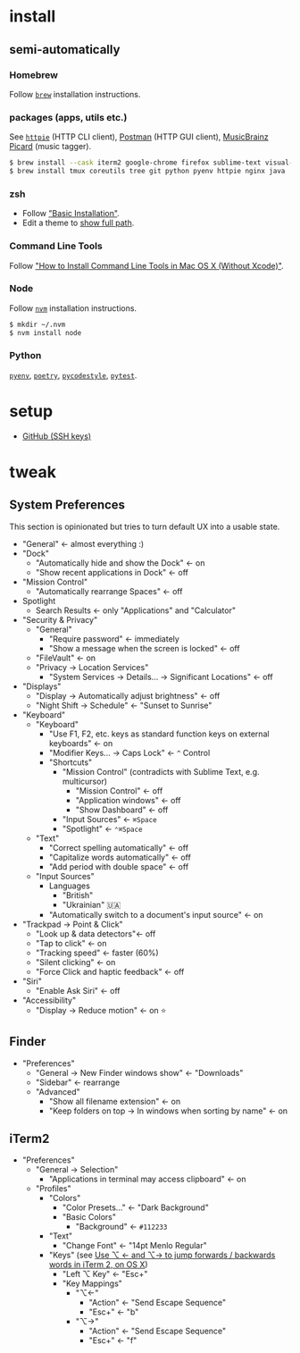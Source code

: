 # install

## semi-automatically

### Homebrew

Follow [`brew`](https://brew.sh) installation instructions.

### packages (apps, utils etc.)

See [`httpie`](https://httpie.org) (HTTP CLI client), [Postman](https://www.getpostman.com) (HTTP GUI client), [MusicBrainz Picard](https://picard.musicbrainz.org/) (music tagger).

```bash
$ brew install --cask iterm2 google-chrome firefox sublime-text visual-studio-code postman android-file-transfer musicbrainz-picard
$ brew install tmux coreutils tree git python pyenv httpie nginx java
```

### zsh

* Follow ["Basic Installation"](https://github.com/ohmyzsh/ohmyzsh#basic-installation).
* Edit a theme to [show full path](https://blaisdell.dev/zsh-full-file-path/).

### Command Line Tools

Follow ["How to Install Command Line Tools in Mac OS X (Without Xcode)"](http://osxdaily.com/2014/02/12/install-command-line-tools-mac-os-x).

### Node

Follow [`nvm`](https://github.com/nvm-sh/nvm) installation instructions.

```bash
$ mkdir ~/.nvm
$ nvm install node
```

### Python

[`pyenv`](https://github.com/pyenv/pyenv/), [`poetry`](https://python-poetry.org/docs/basic-usage/), [`pycodestyle`](https://pycodestyle.readthedocs.io/en/latest/), [`pytest`](https://pytest.org/en/latest/).

# setup

* [GitHub (SSH keys)](https://help.github.com/articles/connecting-to-github-with-ssh)

# tweak

## System Preferences

This section is opinionated but tries to turn default UX into a usable state.

* "General" <- almost everything :)
* "Dock"
  * "Automatically hide and show the Dock" <- on
  * "Show recent applications in Dock" <- off
* "Mission Control"
  * "Automatically rearrange Spaces" <- off
* Spotlight
  * Search Results <- only "Applications" and "Calculator"
* "Security & Privacy"
  * "General"
    * "Require password" <- immediately
    * "Show a message when the screen is locked" <- off
  * "FileVault" <- on
  * "Privacy -> Location Services"
    * "System Services -> Details... -> Significant Locations" <- off
* "Displays"
  * "Display -> Automatically adjust brightness" <- off
  * "Night Shift -> Schedule" <- "Sunset to Sunrise"
* "Keyboard"
  * "Keyboard"
    * "Use F1, F2, etc. keys as standard function keys on external keyboards" <- on
    * "Modifier Keys... -> Caps Lock" <- `^` Control
    * "Shortcuts"
      * "Mission Control" (contradicts with Sublime Text, e.g. multicursor)
        * "Mission Control" <- off
        * "Application windows" <- off
        * "Show Dashboard" <- off
      * "Input Sources" <- `⌘Space`
      * "Spotlight" <- `⌃⌘Space`
  * "Text"
    * "Correct spelling automatically" <- off
    * "Capitalize words automatically" <- off
    * "Add period with double space" <- off
  * "Input Sources"
    * Languages
      * "British"
      * "Ukrainian" 🇺🇦
    * "Automatically switch to a document's input source" <- on
* "Trackpad -> Point & Click"
  * "Look up & data detectors"<- off
  * "Tap to click" <- on
  * "Tracking speed" <- faster (60%)
  * "Silent clicking" <- on
  * "Force Click and haptic feedback" <- off
* "Siri"
  * "Enable Ask Siri" <- off
* "Accessibility"
  * "Display -> Reduce motion" <- on :star:

## Finder

* "Preferences"
  * "General -> New Finder windows show" <- "Downloads"
  * "Sidebar" <- rearrange
  * "Advanced"
    * "Show all filename extension" <- on
    * "Keep folders on top -> In windows when sorting by name" <- on

## iTerm2

* "Preferences"
  * "General -> Selection"
    * "Applications in terminal may access clipboard" <- on
  * "Profiles"
    * "Colors"
      * "Color Presets..." <- "Dark Background"
      * "Basic Colors"
        * "Background" <- `#112233`
    * "Text"
      * "Change Font" <- "14pt Menlo Regular"
    * "Keys" (see [Use ⌥ ← and ⌥→ to jump forwards / backwards words in iTerm 2, on OS X](https://coderwall.com/p/h6yfda/use-and-to-jump-forwards-backwards-words-in-iterm-2-on-os-x))
      * "Left ⌥ Key" <- "Esc+"
      * "Key Mappings"
        * "⌥←"
          * "Action" <- "Send Escape Sequence"
          * "Esc+" <- "b"
        * "⌥→"
          * "Action" <- "Send Escape Sequence"
          * "Esc+" <- "f"
